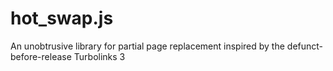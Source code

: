 # hot_swap.js
An unobtrusive library for partial page replacement inspired by the defunct-before-release Turbolinks 3
